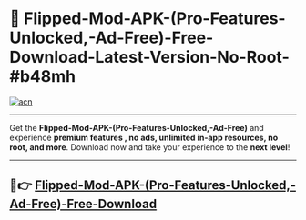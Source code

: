 # 🚀 Flipped-Mod-APK-(Pro-Features-Unlocked,-Ad-Free)-Free-Download-Latest-Version-No-Root-#b48mh

[![acn](https://i.imgur.com/BIQs5tu.png)](https://hapymods.com?title=Flipped+Mod+APK+(Pro+Features+Unlocked,+Ad-Free)&ref=b48mh)

---

Get the **Flipped-Mod-APK-(Pro-Features-Unlocked,-Ad-Free)** and experience **premium features , no ads, unlimited in-app resources, no root, and more**. Download now and take your experience to the **next level**!

---

## 🤖👉 [Flipped-Mod-APK-(Pro-Features-Unlocked,-Ad-Free)-Free-Download](https://hapymods.com?title=Flipped+Mod+APK+(Pro+Features+Unlocked,+Ad-Free)&ref=b48mh)